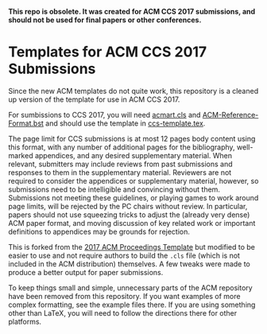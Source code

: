**This repo is obsolete. It was created for ACM CCS 2017 submissions, and should not be used for final papers or other conferences.**

# Templates for ACM CCS 2017 Submissions

Since the new ACM templates do not quite work, this repository is a
cleaned up version of the template for use in ACM CCS 2017.

For sumbissions to CCS 2017, you will need [acmart.cls](/acmart.cls)
and [ACM-Reference-Format.bst](/ACM-Reference-Format.bst) and should
use the template in [ccs-template.tex](/ccs-template.tex).

The page limit for CCS submissions is at most 12 pages body content
using this format, with any number of additional pages for the
bibliography, well-marked appendices, and any desired supplementary
material.  When relevant, submitters may include reviews from past
submissions and responses to them in the supplementary material.
Reviewers are not required to consider the appendices or supplementary
material, however, so submissions need to be intelligible and
convincing without them.  Submissions not meeting these guidelines, or
playing games to work around page limits, will be rejected by the PC
chairs without review.  In particular, papers should not use squeezing
tricks to adjust the (already very dense) ACM paper format, and moving
discussion of key related work or important definitions to appendices
may be grounds for rejection.

This is forked from the [2017 ACM Proceedings
Template](https://www.acm.org/publications/proceedings-template) but
modified to be easier to use and not require authors to build the
`.cls` file (which is not included in the ACM distribution)
themselves. A few tweaks were made to produce a better output for
paper submissions.

To keep things small and simple, unnecessary parts of the ACM
repository have been removed from this repository. If you want
examples of more complex formatting, see the example files there. If
you are using something other than LaTeX, you will need to follow the
directions there for other platforms.
